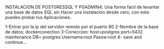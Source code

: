 INSTALACION DE POSTGRESSQL Y PGADMIN4; Una forma facil de levantar una base de datos SQL sin 
Hacer una instalacion desde cero, con esto puedes probar tus Aplicaciones.

1-Entrar por la ip del servidor remoto por el puerto 80
2-Nombre de la base de datos; dockerconection
3-Coneccion:
host=postgres
port=5432
maintenance DB= postgres
Username:root
Passw:root
4- save and continue...
